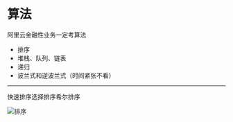 # 算法

阿里云金融性业务一定考算法

- 排序
- 堆栈、队列、链表
- 递归
- 波兰式和逆波兰式（时间紧张不看）

---

快速排序选择排序希尔排序

![排序](http://om1o84p1p.bkt.clouddn.com/1503820230.png?imageMogr2/thumbnail/!70p)
